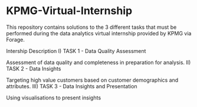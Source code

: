 # KPMG-Virtual-Internship
This repository contains solutions to the 3 different tasks that must be performed during the data analytics virtual internship provided by KPMG via Forage.

Intership Description
I) TASK 1 - Data Quality Assessment

Assessment of data quality and completeness in preparation for analysis. 
II) TASK 2 - Data Insights

Targeting high value customers based on customer demographics and attributes. 
III) TASK 3 - Data Insights and Presentation

 Using visualisations to present insights

